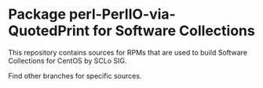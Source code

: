 # Package perl-PerlIO-via-QuotedPrint for Software Collections

This repository contains sources for RPMs that are used
to build Software Collections for CentOS by SCLo SIG.

Find other branches for specific sources.
